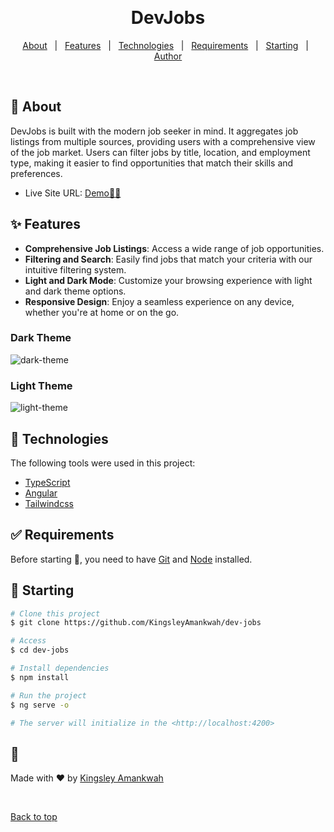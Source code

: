 <div align="center" id="top">

&#xa0;

</div>

<h1 align="center">DevJobs</h1>

<p align="center">
  <a href="#dart-about">About</a> &#xa0; | &#xa0; 
  <a href="#sparkles-features">Features</a> &#xa0; | &#xa0;
  <a href="#rocket-technologies">Technologies</a> &#xa0; | &#xa0;
  <a href="#white_check_mark-requirements">Requirements</a> &#xa0; | &#xa0;
  <a href="#checkered_flag-starting">Starting</a> &#xa0; | &#xa0;
  <a href="https://github.com/KingsleyAmankwah" target="_blank">Author</a>
</p>

<br>

## :dart: About

DevJobs is built with the modern job seeker in mind. It aggregates job listings from multiple sources, providing users with a comprehensive view of the job market. Users can filter jobs by title, location, and employment type, making it easier to find opportunities that match their skills and preferences.

- Live Site URL: <a href="https://dev-jobs-theta.vercel.app/" target="_blank">Demo🚀🔥</a>

## :sparkles: Features

- **Comprehensive Job Listings**: Access a wide range of job opportunities.
- **Filtering and Search**: Easily find jobs that match your criteria with our intuitive filtering system.
- **Light and Dark Mode**: Customize your browsing experience with light and dark theme options.
- **Responsive Design**: Enjoy a seamless experience on any device, whether you're at home or on the go.

### Dark Theme

![dark-theme](https://github.com/KingsleyAmankwah/dev-jobs/assets/64941442/ed50e8a3-a08e-4cd0-bb77-dc7b88a33866)

### Light Theme

![light-theme](https://github.com/KingsleyAmankwah/dev-jobs/assets/64941442/a3fc8ee9-9de1-4ff6-b0e5-d70b68e8f5bf)

## :rocket: Technologies

The following tools were used in this project:

- [TypeScript](https://www.typescriptlang.org/)
- [Angular](https://angular.dev/)
- [Tailwindcss](https://tailwindcss.com/docs/installation)

## :white_check_mark: Requirements

Before starting :checkered_flag:, you need to have [Git](https://git-scm.com) and [Node](https://nodejs.org/en/) installed.

## :checkered_flag: Starting

```bash
# Clone this project
$ git clone https://github.com/KingsleyAmankwah/dev-jobs

# Access
$ cd dev-jobs

# Install dependencies
$ npm install

# Run the project
$ ng serve -o

# The server will initialize in the <http://localhost:4200>
```

## :memo:

Made with :heart: by <a href="https://github.com/KingsleyAmanwkah" target="_blank">Kingsley Amankwah</a>

&#xa0;

<a href="#top">Back to top</a>
